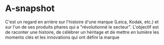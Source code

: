 # A-snapshot
C'est un regard en arrière sur l'histoire d'une marque (Leica, Kodak, etc.) et sur l'un de ses produits phares qui a "révolutionné le secteur". L'objectif est de raconter une histoire, de célébrer un héritage et de mettre en lumière les moments clés et les innovations qui ont défini la marque

